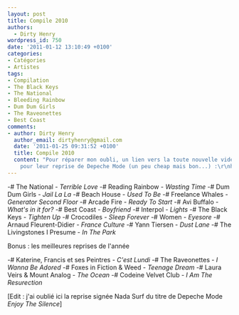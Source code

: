```yaml
---
layout: post
title: Compile 2010
authors:
  - Dirty Henry
wordpress_id: 750
date: '2011-01-12 13:10:49 +0100'
categories:
- Catégories
- Artistes
tags:
- Compilation
- The Black Keys
- The National
- Bleeding Rainbow
- Dum Dum Girls
- The Raveonettes
- Best Coast
comments:
- author: Dirty Henry
  author_email: dirtyhenry@gmail.com
  date: '2011-01-25 09:31:52 +0100'
  title: Compile 2010
  content: "Pour réparer mon oubli, un lien vers la toute nouvelle vidéo de Nada Surf
    pour leur reprise de Depeche Mode (un peu cheap mais bon...) :\r\nhttp://www.youtube.com/watch?v=n_1XboN7UGg"
---
```

-# The National - *Terrible Love*
-# Reading Rainbow - *Wasting Time*
-# Dum Dum Girls - *Jail La La*
-# Beach House - *Used To Be*
-# Freelance Whales - *Generator Second Floor*
-# Arcade Fire - *Ready To Start*
-# Avi Buffalo - *What's in it for?*
-# Best Coast - *Boyfriend*
-# Interpol - *Lights*
-# The Black Keys - *Tighten Up*
-# Crocodiles - *Sleep Forever*
-# Women - *Eyesore*
-# Arnaud Fleurent-Didier - *France Culture*
-# Yann Tiersen - *Dust Lane*
-# The Livingstones I Presume - *In The Park*

Bonus : les meilleures reprises de l'année

-# Katerine, Francis et ses Peintres - *C'est Lundi*
-# The Raveonettes - *I Wanna Be Adored*
-# Foxes in Fiction & Weed - *Teenage Dream*
-# Laura Veirs & Mount Analog - *The Ocean*
-# Codeine Velvet Club - *I Am The Resurection*

[Edit : j'ai oublié ici la reprise signée Nada Surf du titre de Depeche Mode *Enjoy The Silence*]

